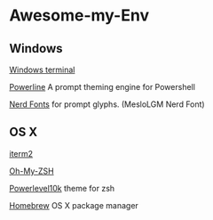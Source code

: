 # Awesome-my-Env

## Windows
[Windows terminal](https://github.com/Microsoft/Terminal)


[Powerline](https://docs.microsoft.com/en-us/windows/terminal/tutorials/powerline-setup) A prompt theming engine for Powershell

[Nerd Fonts](https://www.nerdfonts.com) for prompt glyphs. (MesloLGM Nerd Font)

## OS X

[iterm2](https://iterm2.com)

[Oh-My-ZSH](https://ohmyz.sh)

[Powerlevel10k](https://github.com/romkatv/powerlevel10k) theme for zsh

[Homebrew](https://brew.sh) OS X package manager
